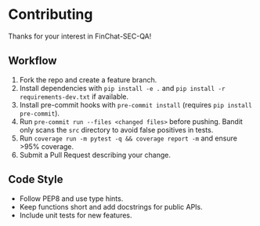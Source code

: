 # Contributing

Thanks for your interest in FinChat-SEC-QA!

## Workflow
1. Fork the repo and create a feature branch.
2. Install dependencies with `pip install -e .` and `pip install -r requirements-dev.txt` if available.
3. Install pre-commit hooks with `pre-commit install` (requires `pip install pre-commit`).
4. Run `pre-commit run --files <changed files>` before pushing.
   Bandit only scans the `src` directory to avoid false positives in tests.
5. Run `coverage run -m pytest -q && coverage report -m` and ensure >95% coverage.
6. Submit a Pull Request describing your change.

## Code Style
- Follow PEP8 and use type hints.
- Keep functions short and add docstrings for public APIs.
- Include unit tests for new features.

